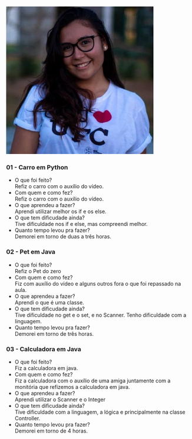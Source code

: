 ![Alt Text](https://github.com/rebecarabelo/Rebeca_POO_2019.1/blob/master/foto.jpeg)

### 01 - Carro em Python
  - O que foi feito?  
  Refiz o carro com o auxílio do vídeo.  
  - Com quem e como fez?  
  Refiz o carro com o auxílio do vídeo.  
  - O que aprendeu a fazer?  
  Aprendi utilizar melhor os if e os else.  
  - O que tem dificudade ainda?  
  Tive dificuldade nos if e else, mas compreendi melhor.
  - Quanto tempo levou pra fazer?  
  Demorei em torno de duas a três horas.
  
  ### 02 - Pet em Java
  - O que foi feito?  
  Refiz o Pet do zero
  - Com quem e como fez?  
  Fiz com auxílio do vídeo e alguns outros fora o que foi repassado na aula.
  - O que aprendeu a fazer?  
  Aprendi o que é uma classe.
  - O que tem dificudade ainda?  
  Tive dificuldade no get e o set, e no Scanner. Tenho dificuldade com a linguagem.
  - Quanto tempo levou pra fazer?  
  Demorei em torno de três horas.

### 03 - Calculadora em Java
  - O que foi feito?  
  Fiz a calculadora em java.
  - Com quem e como fez?  
  Fiz a calculadora com o auxílio de uma amiga juntamente com a monitória que refizemos a calculadora em java.  
  - O que aprendeu a fazer?  
  Aprendi utilizar o Scanner e o Integer   
  - O que tem dificudade ainda?  
  Tive dificuldade com a linguagem, a lógica e principalmente na classe Controller.
  - Quanto tempo levou pra fazer?  
  Demorei em torno de 4 horas.
